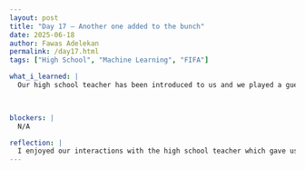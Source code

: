 ```yaml
---
layout: post
title: "Day 17 – Another one added to the bunch"
date: 2025-06-18
author: Fawas Adelekan
permalink: /day17.html
tags: ["High School", "Machine Learning", "FIFA"]

what_i_learned: |
  Our high school teacher has been introduced to us and we played a guessing game to fish out our teacher. Practiced the pitches earlier which helped us explain our project better without explaining it directly. Then we went straight into survival mode which helped us figure out how we would survive in a titanic like experience which helped us figured out how to be able to survive and rank important things. We did another icebreaker with our new addtion to get acclimated to her and understand where she comes from. We explained and further went into depth with our project and gave a refresher of how our project will work and what's being applied to it.

  

blockers: |
  N/A

reflection: |
  I enjoyed our interactions with the high school teacher which gave us a much need relaxing period and that was very productive. I also liked the refresher that we did when it came to explaining our project to the high school teacher and how it's being applied and with the application it was very helpful because of the fact that we get better with explaining it. Another I noticed is that earlier in the program I noticed that the structre was built to balance out with the synposium and being able to. Overall it was honestly a nice day when it comes to the program itself.
---
```

